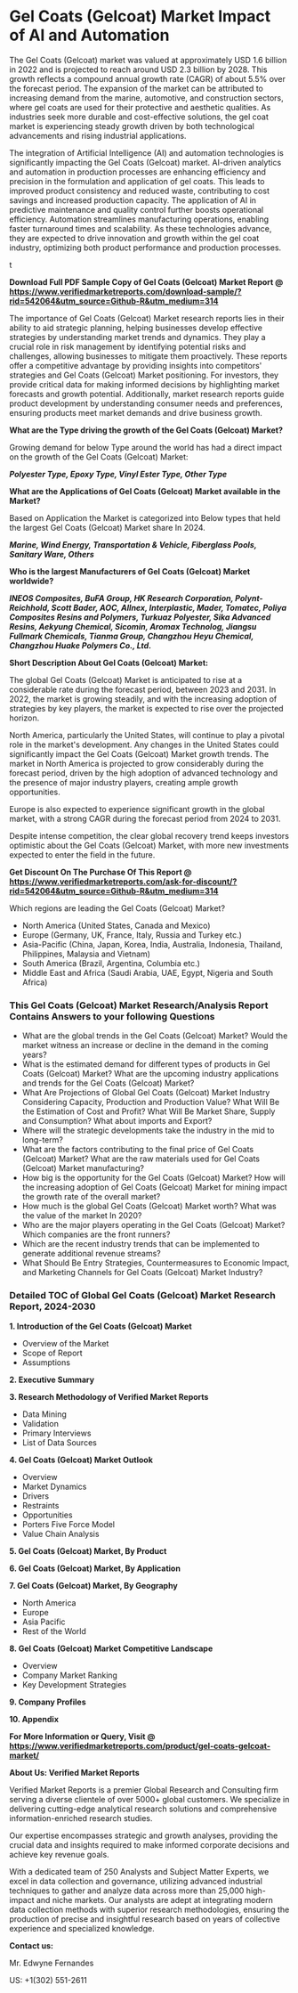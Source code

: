 <meta name="title" content="Global Gel Coats (Gelcoat) Market Impact of AI and Automation"><meta name="description" content="The Gel Coats (Gelcoat) market was valued at approximately USD 1.6 billion in 2022 and is projected to reach around USD 2.3 billion by 2028. This growth reflects a com"><meta name="title" content="Gel Coats (Gelcoat) Market Size, Share, Scope, Trends, Growth, Opportunities, Analysis, Forecast"><h1>Gel Coats (Gelcoat) Market Impact of AI and Automation</h1><p>The Gel Coats (Gelcoat) market was valued at approximately USD 1.6 billion in 2022 and is projected to reach around USD 2.3 billion by 2028. This growth reflects a compound annual growth rate (CAGR) of about 5.5% over the forecast period. The expansion of the market can be attributed to increasing demand from the marine, automotive, and construction sectors, where gel coats are used for their protective and aesthetic qualities. As industries seek more durable and cost-effective solutions, the gel coat market is experiencing steady growth driven by both technological advancements and rising industrial applications.</p><p>The integration of Artificial Intelligence (AI) and automation technologies is significantly impacting the Gel Coats (Gelcoat) market. AI-driven analytics and automation in production processes are enhancing efficiency and precision in the formulation and application of gel coats. This leads to improved product consistency and reduced waste, contributing to cost savings and increased production capacity. The application of AI in predictive maintenance and quality control further boosts operational efficiency. Automation streamlines manufacturing operations, enabling faster turnaround times and scalability. As these technologies advance, they are expected to drive innovation and growth within the gel coat industry, optimizing both product performance and production processes.</p>t</p><p id="" class=""><strong>Download Full PDF Sample Copy of Gel Coats (Gelcoat) Market Report @ <a href="https://www.verifiedmarketreports.com/download-sample/?rid=542064&utm_source=Github-R&utm_medium=314" target="_blank">https://www.verifiedmarketreports.com/download-sample/?rid=542064&utm_source=Github-R&utm_medium=314</a></strong></p><p>The importance of&nbsp;Gel Coats (Gelcoat) Market research reports lies in their ability to aid strategic planning, helping businesses develop effective strategies by understanding market trends and dynamics. They play a crucial role in risk management by identifying potential risks and challenges, allowing businesses to mitigate them proactively. These reports offer a competitive advantage by providing insights into competitors' strategies and Gel Coats (Gelcoat) Market positioning. For investors, they provide critical data for making informed decisions by highlighting market forecasts and growth potential. Additionally, market research reports guide product development by understanding consumer needs and preferences, ensuring products meet market demands and drive business growth.</p><p><strong>What are the&nbsp;Type driving the growth of the Gel Coats (Gelcoat) Market?</strong></p><p id="" class="">Growing demand for below Type around the world has had a direct impact on the growth of the Gel Coats (Gelcoat) Market:</p><em><strong>Polyester Type, Epoxy Type, Vinyl Ester Type, Other Type</strong></em></p><strong>What are the&nbsp;Applications&nbsp;of Gel Coats (Gelcoat) Market available in the Market?</strong></p><p id="" class="">Based on Application the Market is categorized into Below types that held the largest Gel Coats (Gelcoat) Market share In 2024.</p><em><strong>Marine, Wind Energy, Transportation & Vehicle, Fiberglass Pools, Sanitary Ware, Others</strong></em></p><strong>Who is the largest Manufacturers of Gel Coats (Gelcoat) Market worldwide?</strong></p><p><em><strong>INEOS Composites, BuFA Group, HK Research Corporation, Polynt-Reichhold, Scott Bader, AOC, Allnex, Interplastic, Mader, Tomatec, Poliya Composites Resins and Polymers, Turkuaz Polyester, Sika Advanced Resins, Aekyung Chemical, Sicomin, Aromax Technolog, Jiangsu Fullmark Chemicals, Tianma Group, Changzhou Heyu Chemical, Changzhou Huake Polymers Co., Ltd.</strong></em></p><p id="" class=""><strong>Short Description About Gel Coats (Gelcoat) Market:</strong></p><p>The global Gel Coats (Gelcoat) Market is anticipated to rise at a considerable rate during the forecast period, between 2023 and 2031. In 2022, the market is growing steadily, and with the increasing adoption of strategies by key players, the market is expected to rise over the projected horizon.</p><p>North America, particularly the United States, will continue to play a pivotal role in the market's development. Any changes in the United States could significantly impact the Gel Coats (Gelcoat) Market growth trends. The market in North America is projected to grow considerably during the forecast period, driven by the high adoption of advanced technology and the presence of major industry players, creating ample growth opportunities.</p><p>Europe is also expected to experience significant growth in the global market, with a strong CAGR during the forecast period from 2024 to 2031.</p><p>Despite intense competition, the clear global recovery trend keeps investors optimistic about the Gel Coats (Gelcoat) Market, with more new investments expected to enter the field in the future.</p><p id="" class=""><strong>Get Discount On The Purchase Of This Report @ <a href="https://www.verifiedmarketreports.com/ask-for-discount/?rid=542064&utm_source=Github-R&utm_medium=314" target="_blank">https://www.verifiedmarketreports.com/ask-for-discount/?rid=542064&utm_source=Github-R&utm_medium=314</a></strong></p>Which regions are leading the Gel Coats (Gelcoat) Market?</p><ul><li>North America (United States, Canada and Mexico)</li><li>Europe (Germany, UK, France, Italy, Russia and Turkey etc.)</li><li>Asia-Pacific (China, Japan, Korea, India, Australia, Indonesia, Thailand, Philippines, Malaysia and Vietnam)</li><li>South America (Brazil, Argentina, Columbia etc.)</li><li>Middle East and Africa (Saudi Arabia, UAE, Egypt, Nigeria and South Africa)</li></ul><h3 id="" class="">This Gel Coats (Gelcoat) Market Research/Analysis Report Contains Answers to your following Questions</h3><ul><li>What are the global trends in the Gel Coats (Gelcoat) Market? Would the market witness an increase or decline in the demand in the coming years?</li><li>What is the estimated demand for different types of products in Gel Coats (Gelcoat) Market? What are the upcoming industry applications and trends for the Gel Coats (Gelcoat) Market?</li><li>What Are Projections of Global Gel Coats (Gelcoat) Market Industry Considering Capacity, Production and Production Value? What Will Be the Estimation of Cost and Profit? What Will Be Market Share, Supply and Consumption? What about imports and Export?</li><li>Where will the strategic developments take the industry in the mid to long-term?</li><li>What are the factors contributing to the final price of Gel Coats (Gelcoat) Market? What are the raw materials used for Gel Coats (Gelcoat) Market manufacturing?</li><li>How big is the opportunity for the Gel Coats (Gelcoat) Market? How will the increasing adoption of Gel Coats (Gelcoat) Market for mining impact the growth rate of the overall market?</li><li>How much is the global Gel Coats (Gelcoat) Market worth? What was the value of the market In 2020?</li><li>Who are the major players operating in the Gel Coats (Gelcoat) Market? Which companies are the front runners?</li><li>Which are the recent industry trends that can be implemented to generate additional revenue streams?</li><li>What Should Be Entry Strategies, Countermeasures to Economic Impact, and Marketing Channels for Gel Coats (Gelcoat) Market Industry?</li></ul><h3 id="" class="">Detailed TOC of Global Gel Coats (Gelcoat) Market Research Report, 2024-2030</h3><p id="" class=""><strong>1. Introduction of the Gel Coats (Gelcoat) Market</strong></p><ul><li>Overview of the Market</li><li>Scope of Report</li><li>Assumptions</li></ul><p id="" class=""><strong>2. Executive Summary</strong></p><p id="" class=""><strong>3. Research Methodology of Verified Market Reports</strong></p><ul><li>Data Mining</li><li>Validation</li><li>Primary Interviews</li><li>List of Data Sources</li></ul><p id="" class=""><strong>4. Gel Coats (Gelcoat) Market Outlook</strong></p><ul><li>Overview</li><li>Market Dynamics</li><li>Drivers</li><li>Restraints</li><li>Opportunities</li><li>Porters Five Force Model</li><li>Value Chain Analysis</li></ul><p id="" class=""><strong>5. Gel Coats (Gelcoat) Market, By Product</strong></p><p id="" class=""><strong>6. Gel Coats (Gelcoat) Market, By Application</strong></p><p id="" class=""><strong>7. Gel Coats (Gelcoat) Market, By Geography</strong></p><ul><li>North America</li><li>Europe</li><li>Asia Pacific</li><li>Rest of the World</li></ul><p id="" class=""><strong>8. Gel Coats (Gelcoat) Market Competitive Landscape</strong></p><ul><li>Overview</li><li>Company Market Ranking</li><li>Key Development Strategies</li></ul><p id="" class=""><strong>9. Company Profiles</strong></p><p id="" class=""><strong>10. Appendix</strong></p><p id="" class=""><strong>For More Information or Query, Visit @ <a href="https://www.verifiedmarketreports.com/product/gel-coats-gelcoat-market/" target="_blank">https://www.verifiedmarketreports.com/product/gel-coats-gelcoat-market/</a></strong></p><p id="" class=""><strong>About Us: Verified Market Reports</strong></p><p id="" class="">Verified Market Reports is a premier Global Research and Consulting firm serving a diverse clientele of over 5000+ global customers. We specialize in delivering cutting-edge analytical research solutions and comprehensive information-enriched research studies.</p><p id="" class="">Our expertise encompasses strategic and growth analyses, providing the crucial data and insights required to make informed corporate decisions and achieve key revenue goals.</p><p id="" class="">With a dedicated team of 250 Analysts and Subject Matter Experts, we excel in data collection and governance, utilizing advanced industrial techniques to gather and analyze data across more than 25,000 high-impact and niche markets. Our analysts are adept at integrating modern data collection methods with superior research methodologies, ensuring the production of precise and insightful research based on years of collective experience and specialized knowledge.</p><p id="" class=""><strong>Contact us:</strong></p><p id="" class="">Mr. Edwyne Fernandes</p><p id="" class="">US: +1(302) 551-2611</p>